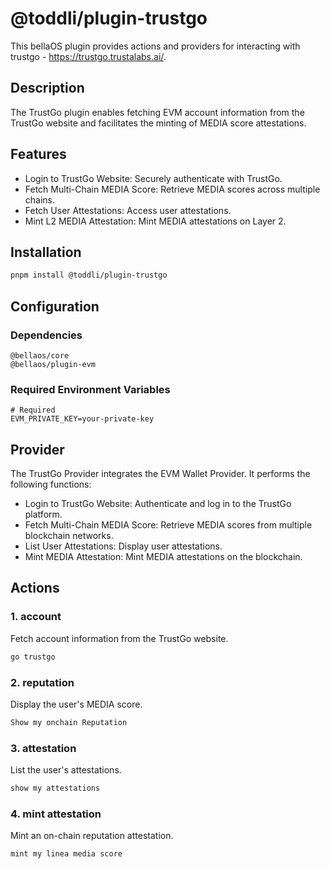 # @toddli/plugin-trustgo

This bellaOS plugin provides actions and providers for interacting with trustgo - https://trustgo.trustalabs.ai/.

## Description

The TrustGo plugin enables fetching EVM account information from the TrustGo website and facilitates the minting of MEDIA score attestations.

## Features

- Login to TrustGo Website: Securely authenticate with TrustGo.
- Fetch Multi-Chain MEDIA Score: Retrieve MEDIA scores across multiple chains.
- Fetch User Attestations: Access user attestations.
- Mint L2 MEDIA Attestation: Mint MEDIA attestations on Layer 2.

## Installation

```bash
pnpm install @toddli/plugin-trustgo
```

## Configuration

### Dependencies

```
@bellaos/core
@bellaos/plugin-evm
```

### Required Environment Variables

```env
# Required
EVM_PRIVATE_KEY=your-private-key

```

## Provider

The TrustGo Provider integrates the EVM Wallet Provider. It performs the following functions:

- Login to TrustGo Website: Authenticate and log in to the TrustGo platform.
- Fetch Multi-Chain MEDIA Score: Retrieve MEDIA scores from multiple blockchain networks.
- List User Attestations: Display user attestations.
- Mint MEDIA Attestation: Mint MEDIA attestations on the blockchain.


## Actions

### 1. account

Fetch account information from the TrustGo website.

```typescript
go trustgo
```

### 2. reputation

Display the user's MEDIA score.

```typescript
Show my onchain Reputation
```

### 3. attestation

List the user's attestations.

```typescript
show my attestations
```

### 4. mint attestation

Mint an on-chain reputation attestation.


```typescript
mint my linea media score
```